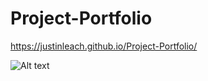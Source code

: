 # Project-Portfolio
https://justinleach.github.io/Project-Portfolio/

![Alt text](/Images/Cover.jpg?raw=true "Title")
